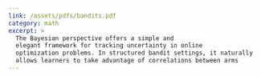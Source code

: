```yaml
---
link: /assets/pdfs/bandits.pdf
category: math
excerpt: >
  The Bayesian perspective offers a simple and
  elegant framework for tracking uncertainty in online
  optimization problems. In structured bandit settings, it naturally
  allows learners to take advantage of correlations between arms
---
```

